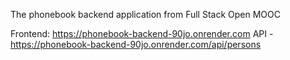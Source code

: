The phonebook backend application from Full Stack Open MOOC

Frontend: https://phonebook-backend-90jo.onrender.com
API - https://phonebook-backend-90jo.onrender.com/api/persons
